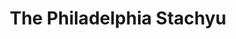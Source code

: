---
pid: FS25
title: The Philadelphia Stachyu
location_transcription: Next to the Liberty Bell
zipcode: '19147'
outside_phl: 
neighborhood: Queen Village,Bella Vista,Pennsport,Italian Market
age: '10'
age_range: 6-13
instagram: 
image_file_name: FS_25.jpg
proposal_transcription: |-
  //PHIL// -The love stachyu
  //adelphia// -and the rest done hear
topic: Philadelphia
topic_summary: '0'
type: Sculpture Statue
keywords_other: 
credit: Pardes Levin
image_labels: 
twitter: 
facebook: 
permalink: "/monuments/fs25/"
layout: item-page
---